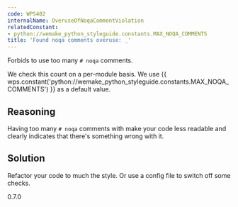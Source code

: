 ```yaml
---
code: WPS402
internalName: OveruseOfNoqaCommentViolation
relatedConstant:
- python://wemake_python_styleguide.constants.MAX_NOQA_COMMENTS
title: 'Found noqa comments overuse: _'
---
```


Forbids to use too many `# noqa` comments.

We check this count on a per-module basis. We use
{{ wps.constant('python://wemake_python_styleguide.constants.MAX_NOQA_COMMENTS') }} as a default
value.

## Reasoning
Having too many `# noqa` comments with make your code less readable
and clearly indicates that there's something wrong with it.

## Solution
Refactor your code to much the style. Or use a config file to switch
off some checks.

<div class="versionadded">

0.7.0

</div>